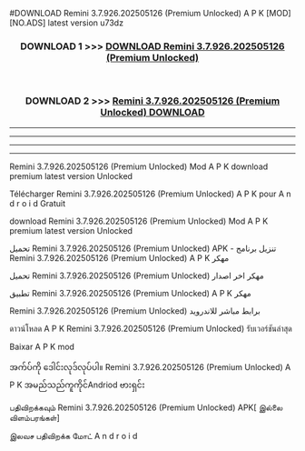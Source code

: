 #DOWNLOAD Remini  3.7.926.202505126 (Premium Unlocked) A P K [MOD] [NO.ADS] latest version u73dz



<div align="center">

<h3>DOWNLOAD 1 >>> <a href="https://teeasianyam.web.app?sq=Remini  3.7.926.202505126 (Premium Unlocked)">DOWNLOAD Remini  3.7.926.202505126 (Premium Unlocked) </a></h3><br>

<h3>DOWNLOAD 2 >>> <a href="https://teeasianyam.web.app?sq=Remini  3.7.926.202505126 (Premium Unlocked) ">Remini  3.7.926.202505126 (Premium Unlocked)  DOWNLOAD </a></h3>

</div>


----------------------------------------------------------

----------------------------------------------------------

----------------------------------------------------------

----------------------------------------------------------


Remini  3.7.926.202505126 (Premium Unlocked)  Mod A P K download premium latest version Unlocked

Télécharger Remini  3.7.926.202505126 (Premium Unlocked)  A P K pour A n d r o i d Gratuit

download Remini  3.7.926.202505126 (Premium Unlocked)  Mod A P K premium latest version Unlocked

تحميل Remini  3.7.926.202505126 (Premium Unlocked)  APK - تنزيل برنامج Remini  3.7.926.202505126 (Premium Unlocked)  A P K مهكر

تحميل Remini  3.7.926.202505126 (Premium Unlocked)  مهكر اخر اصدار

تطبيق Remini  3.7.926.202505126 (Premium Unlocked)  A P K مهكر

Remini  3.7.926.202505126 (Premium Unlocked)  برابط مباشر للاندرويد

ดาวน์โหลด A P K Remini  3.7.926.202505126 (Premium Unlocked)  รับเวอร์ชันล่าสุด

Baixar A P K mod

အက်ပ်ကို ဒေါင်းလုဒ်လုပ်ပါ။ Remini  3.7.926.202505126 (Premium Unlocked)  A P K အမည်သည်ကူကိုင်Andriod ဗားရှင်း

பதிவிறக்கவும் Remini  3.7.926.202505126 (Premium Unlocked)  APK[ இல்லை விளம்பரங்கள்] 
 
இலவச பதிவிறக்க மோட் A n d r o i d



